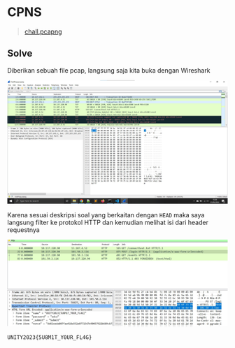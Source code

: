 # CPNS

> [chall.pcapng](file/ChallPcap.pcapng)

## Solve

Diberikan sebuah file pcap, langsung saja kita buka dengan Wireshark

![solve1](images/solve1.jpg)

Karena sesuai deskripsi soal yang berkaitan dengan ```HEAD``` maka saya langsung filter ke protokol HTTP dan kemudian melihat isi dari header requestnya

![solve2](images/solve2.jpg)

```
UNITY2023{5U8M1T_Y0UR_FL4G}
```